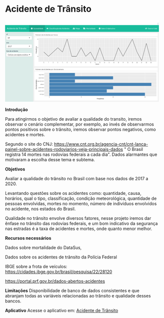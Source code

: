 # Acidente de Trânsito

![alt text](https://github.com/LarissaMoreno/Acidente-de-Transito/blob/main/imagem1.png)


**Introdução** 

Para atingirmos o objetivo de avaliar a qualidade do transito, iremos observar o cenário complementar, por exemplo, ao invés de observarmos pontos positivos sobre o trânsito, iremos observar pontos negativos, como acidentes e mortes. 

 

Segundo o site do CNJ: https://www.cnt.org.br/agencia-cnt/cnt-lanca-painel-sobre-acidentes-rodoviarios-veja-principais-dados " O Brasil registra 14 mortes nas rodovias federais a cada dia". Dados alarmantes que motivaram a escolha desse tema e subtema. 

 

**Objetivos** 

Avaliar a qualidade do trânsito no Brasil com base nos dados de 2017 a 2020. 

Levantando questões sobre os acidentes como: quantidade, causa, horários, qual o tipo, classificação, condição meteorológica, quantidade de pessoas envolvidas, mortes no momento, número de indivíduos envolvidos no acidente, nos estados do Brasil. 

Qualidade no trânsito envolve diversos fatores, nesse projeto iremos dar ênfase no trânsito das rodovias federais, e um bom indicativo da segurança nas estradas é a taxa de acidentes e mortes, onde quanto menor melhor. 


**Recursos necessários**

 Dados sobre mortalidade do DataSus,  

 Dados sobre os acidentes de trânsito da Polícia Federal 

 IBGE sobre a frota de veículos: https://cidades.ibge.gov.br/brasil/pesquisa/22/28120  

 https://portal.prf.gov.br/dados-abertos-acidentes 

 

**Limitações**
Disponibilidade de banco de dados consistentes e que abranjam todas as variáveis relacionadas ao trânsito e qualidade desses bancos. 

**Aplicativo**
Acesse o aplicativo em: [Acidente de Trânsito](https://larissamoreno.shinyapps.io/appp/)

